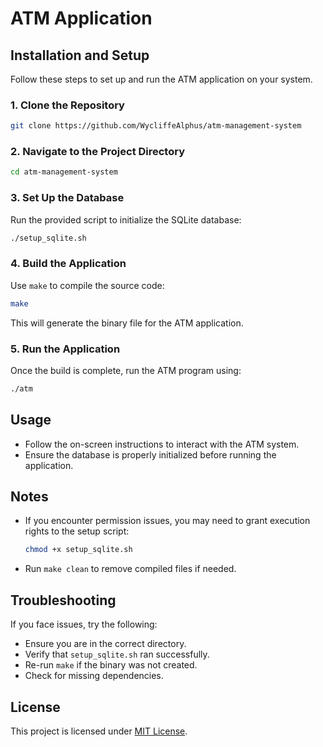 # ATM Application

## Installation and Setup

Follow these steps to set up and run the ATM application on your system.

### 1. Clone the Repository
```sh
git clone https://github.com/WycliffeAlphus/atm-management-system
```

### 2. Navigate to the Project Directory
```sh
cd atm-management-system
```

### 3. Set Up the Database
Run the provided script to initialize the SQLite database:
```sh
./setup_sqlite.sh
```

### 4. Build the Application
Use `make` to compile the source code:
```sh
make
```
This will generate the binary file for the ATM application.

### 5. Run the Application
Once the build is complete, run the ATM program using:
```sh
./atm
```

## Usage
- Follow the on-screen instructions to interact with the ATM system.
- Ensure the database is properly initialized before running the application.

## Notes
- If you encounter permission issues, you may need to grant execution rights to the setup script:
  ```sh
  chmod +x setup_sqlite.sh
  ```
- Run `make clean` to remove compiled files if needed.

## Troubleshooting
If you face issues, try the following:
- Ensure you are in the correct directory.
- Verify that `setup_sqlite.sh` ran successfully.
- Re-run `make` if the binary was not created.
- Check for missing dependencies.

## License
This project is licensed under [MIT License](LICENSE).

